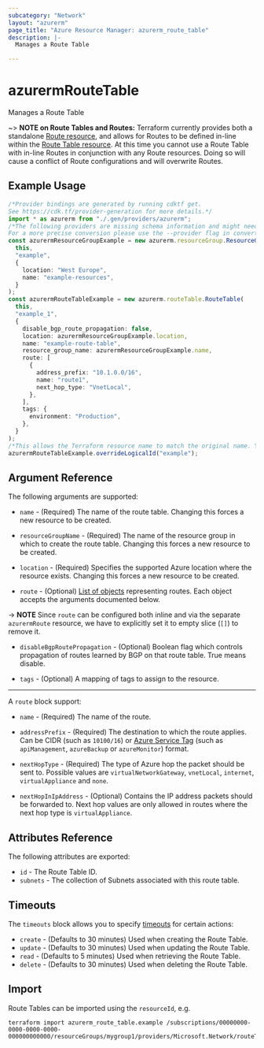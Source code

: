```yaml
---
subcategory: "Network"
layout: "azurerm"
page_title: "Azure Resource Manager: azurerm_route_table"
description: |-
  Manages a Route Table

---
```


# azurermRouteTable

Manages a Route Table

\~> **NOTE on Route Tables and Routes:** Terraform currently
provides both a standalone [Route resource](route.html), and allows for Routes to be defined in-line within the [Route Table resource](route_table.html).
At this time you cannot use a Route Table with in-line Routes in conjunction with any Route resources. Doing so will cause a conflict of Route configurations and will overwrite Routes.

## Example Usage

```typescript
/*Provider bindings are generated by running cdktf get.
See https://cdk.tf/provider-generation for more details.*/
import * as azurerm from "./.gen/providers/azurerm";
/*The following providers are missing schema information and might need manual adjustments to synthesize correctly: azurerm.
For a more precise conversion please use the --provider flag in convert.*/
const azurermResourceGroupExample = new azurerm.resourceGroup.ResourceGroup(
  this,
  "example",
  {
    location: "West Europe",
    name: "example-resources",
  }
);
const azurermRouteTableExample = new azurerm.routeTable.RouteTable(
  this,
  "example_1",
  {
    disable_bgp_route_propagation: false,
    location: azurermResourceGroupExample.location,
    name: "example-route-table",
    resource_group_name: azurermResourceGroupExample.name,
    route: [
      {
        address_prefix: "10.1.0.0/16",
        name: "route1",
        next_hop_type: "VnetLocal",
      },
    ],
    tags: {
      environment: "Production",
    },
  }
);
/*This allows the Terraform resource name to match the original name. You can remove the call if you don't need them to match.*/
azurermRouteTableExample.overrideLogicalId("example");

```

## Argument Reference

The following arguments are supported:

*   `name` - (Required) The name of the route table. Changing this forces a new resource to be created.

*   `resourceGroupName` - (Required) The name of the resource group in which to create the route table. Changing this forces a new resource to be created.

*   `location` - (Required) Specifies the supported Azure location where the resource exists. Changing this forces a new resource to be created.

*   `route` - (Optional) [List of objects](/docs/configuration/attr-as-blocks.html) representing routes. Each object accepts the arguments documented below.

\-> **NOTE** Since `route` can be configured both inline and via the separate `azurermRoute` resource, we have to explicitly set it to empty slice (`[]`) to remove it.

*   `disableBgpRoutePropagation` - (Optional) Boolean flag which controls propagation of routes learned by BGP on that route table. True means disable.

*   `tags` - (Optional) A mapping of tags to assign to the resource.

***

A `route` block support:

*   `name` - (Required) The name of the route.

*   `addressPrefix` - (Required) The destination to which the route applies. Can be CIDR (such as `10100/16`) or [Azure Service Tag](https://docs.microsoft.com/azure/virtual-network/service-tags-overview) (such as `apiManagement`, `azureBackup` or `azureMonitor`) format.

*   `nextHopType` - (Required) The type of Azure hop the packet should be sent to. Possible values are `virtualNetworkGateway`, `vnetLocal`, `internet`, `virtualAppliance` and `none`.

*   `nextHopInIpAddress` - (Optional) Contains the IP address packets should be forwarded to. Next hop values are only allowed in routes where the next hop type is `virtualAppliance`.

## Attributes Reference

The following attributes are exported:

* `id` - The Route Table ID.
* `subnets` - The collection of Subnets associated with this route table.

## Timeouts

The `timeouts` block allows you to specify [timeouts](https://www.terraform.io/language/resources/syntax#operation-timeouts) for certain actions:

* `create` - (Defaults to 30 minutes) Used when creating the Route Table.
* `update` - (Defaults to 30 minutes) Used when updating the Route Table.
* `read` - (Defaults to 5 minutes) Used when retrieving the Route Table.
* `delete` - (Defaults to 30 minutes) Used when deleting the Route Table.

## Import

Route Tables can be imported using the `resourceId`, e.g.

```console
terraform import azurerm_route_table.example /subscriptions/00000000-0000-0000-0000-000000000000/resourceGroups/mygroup1/providers/Microsoft.Network/routeTables/mytable1
```
